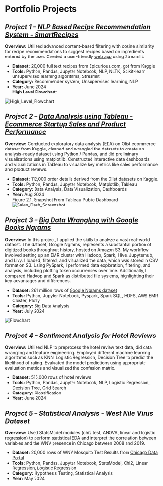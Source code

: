 # Portfolio Projects

## *Project 1 – [NLP Based Recipe Recommendation System - SmartRecipes](https://github.com/lalanamika/capstone-anamika)*
**Overview:** Utilized advanced content-based filtering with cosine similarity for recipe recommendations to suggest recipes based on ingredients entered by the user. Created a user-friendly [web app](https://smartrecipes2.streamlit.app/) using Streamlit.
- **Dataset:** 20,000 full text recipes from Epicurious.com, got from Kaggle
- **Tools:** Python, Pandas, Jupyter Notebook, NLP, NLTK, Scikit-learn unsupervised learning algorithms, Streamlit
- **Category:** Recommender system, Unsupervised learning, NLP
- **Year:** June 2024  
**High Level Flowchart:**
  
![High_Level_Flowchart](https://github.com/user-attachments/assets/f3297804-1bcb-429e-abac-cfe4222c85d4)


## *Project 2 – [Data Analysis using Tableau - Ecommerce Startup Sales and Product Performance](https://public.tableau.com/app/profile/anamika.lal/viz/Olist_ecommerce_data_analysis/Olist_Sales_And_Product_Reviews_Dash)*
**Overview:** Conducted exploratory data analysis (EDA) on Olist ecommerce dataset from Kaggle, cleaned and wrangled the datasets to create an analysis-ready dataset using Python / Pandas, and did preliminary visualizations using matplotlib.
Constructed interactive data dashboards and visualizations in Tableau to visualize key metrics like sales performance and product reviews. 
- **Dataset:** 112,000 order details derived from the Olist datasets on Kaggle.
- **Tools:** Python, Pandas, Jupyter Notebook, Matplotlib, Tableau
- **Category:** Data Analysis, Data Visualization, Dashboards
- **Year:** Aug 2024  
Figure 2.1. Snapshot From Tableau Public Dashboard
![Sales_Dash_Screenshot](https://github.com/user-attachments/assets/0d85c4bb-fac5-4053-b8af-7c70eb5531f9)


## *Project 3 – [Big Data Wrangling with Google Books Ngrams](https://github.com/lalanamika/big-data-wrangling-google-ngrams)*
**Overview:** In this project, I applied the skills to analyze a vast real-world dataset. The dataset, Google Ngrams, represents a substantial portion of digitized books throughout history, hosted on Amazon S3. My workflow involved setting up an EMR cluster with Hadoop, Spark, Hive, Jupyterhub, and Livy. I loaded, filtered, and visualized the data, which was stored in CSV format on S3. Using PySpark, I performed data exploration, filtering, and analysis, including plotting token occurrences over time. Additionally, I compared Hadoop and Spark as distributed file systems, highlighting their key advantages and differences.
- **Dataset:** 261 million rows of [Google Ngrams dataset](https://registry.opendata.aws/google-ngrams/)
- **Tools:** Python, Jupyter Notebook, Pyspark, Spark SQL, HDFS, AWS EMR Cluster, Plotly
- **Category:** Big Data Analysis
- **Year:** July 2024

![Flowchart](https://github.com/user-attachments/assets/147a8d14-b9f9-4e4c-8803-802760a69eca)

## *Project 4 – Sentiment Analysis for Hotel Reviews*
**Overview:** Utilized NLP to preprocess the hotel review text data, did data wrangling and feature engineering. Employed different machine learning algorithms such as KNN, Logistic Regression, Decision Tree to predict the likelihood of rating. Evaluated the model predictions using appropriate evaluation metrics and visualized the confusion matrix.
- **Dataset:** 515,000 rows of hotel reviews
- **Tools:** Python, Pandas, Jupyter Notebook, NLP, Logistic Regression, Decision Tree, Grid Search
- **Category:** Classification
- **Year:** June 2024


## *Project 5 – Statistical Analysis - West Nile Virus Dataset*
**Overview:** Used StatsModel modules (chi2 test, ANOVA, linear and logistic regression) to perform statistical EDA and interpret the correlation between variables and the WNV presence in Chicago between 2008 and 2019.
- **Dataset:** 20,000 rows of WNV Mosquito Test Results from [Chicago Data Portal](https://data.cityofchicago.org/Health-Human-Services/West-Nile-Virus-WNV-Mosquito-Test-Results/jqe8-8r6s/about_data)
- **Tools:** Python, Pandas, Jupyter Notebook, StatsModel, Chi2, Linear Regression, Logistic Regression
- **Category:** Hypothesis Testing, Statistical Analysis
- **Year:** May 2024
